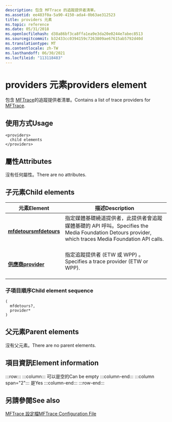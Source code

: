 ```yaml
---
description: 包含 MFTrace 的追蹤提供者清單。
ms.assetid: ee483f0a-5a90-4150-ada4-0b63ae312523
title: providers 元素
ms.topic: reference
ms.date: 05/31/2018
ms.openlocfilehash: d38a86bf3ca8ffa1ea9e3da20e0244e7abec8513
ms.sourcegitcommit: b32433cc0394159c7263809ae67615ab5792d40d
ms.translationtype: MT
ms.contentlocale: zh-TW
ms.lasthandoff: 06/30/2021
ms.locfileid: "113118483"
---
```

# <a name="providers-element"></a><span data-ttu-id="19d8e-103">providers 元素</span><span class="sxs-lookup"><span data-stu-id="19d8e-103">providers element</span></span>

<span data-ttu-id="19d8e-104">包含 [MFTrace](mftrace.md)的追蹤提供者清單。</span><span class="sxs-lookup"><span data-stu-id="19d8e-104">Contains a list of trace providers for [MFTrace](mftrace.md).</span></span>

## <a name="usage"></a><span data-ttu-id="19d8e-105">使用方式</span><span class="sxs-lookup"><span data-stu-id="19d8e-105">Usage</span></span>

``` syntax
<providers>
  child elements
</providers>
```

## <a name="attributes"></a><span data-ttu-id="19d8e-106">屬性</span><span class="sxs-lookup"><span data-stu-id="19d8e-106">Attributes</span></span>

<span data-ttu-id="19d8e-107">沒有任何屬性。</span><span class="sxs-lookup"><span data-stu-id="19d8e-107">There are no attributes.</span></span>

## <a name="child-elements"></a><span data-ttu-id="19d8e-108">子元素</span><span class="sxs-lookup"><span data-stu-id="19d8e-108">Child elements</span></span>



| <span data-ttu-id="19d8e-109">元素</span><span class="sxs-lookup"><span data-stu-id="19d8e-109">Element</span></span>                                   | <span data-ttu-id="19d8e-110">描述</span><span class="sxs-lookup"><span data-stu-id="19d8e-110">Description</span></span>                                                                                                      |
|-------------------------------------------|------------------------------------------------------------------------------------------------------------------|
| [<span data-ttu-id="19d8e-111">**mfdetours**</span><span class="sxs-lookup"><span data-stu-id="19d8e-111">**mfdetours**</span></span>](mfdetours.md)<br/> | <span data-ttu-id="19d8e-112">指定媒體基礎繞道提供者，此提供者會追蹤媒體基礎的 API 呼叫。</span><span class="sxs-lookup"><span data-stu-id="19d8e-112">Specifies the Media Foundation Detours provider, which traces Media Foundation API calls.</span></span><br/> <br/> |
| [<span data-ttu-id="19d8e-113">**供應商**</span><span class="sxs-lookup"><span data-stu-id="19d8e-113">**provider**</span></span>](provider.md)<br/>   | <span data-ttu-id="19d8e-114">指定追蹤提供者 (ETW 或 WPP) 。</span><span class="sxs-lookup"><span data-stu-id="19d8e-114">Specifies a trace provider (ETW or WPP).</span></span><br/> <br/>                                                  |



### <a name="child-element-sequence"></a><span data-ttu-id="19d8e-115">子項目順序</span><span class="sxs-lookup"><span data-stu-id="19d8e-115">Child element sequence</span></span>

``` syntax
(
  mfdetours?, 
  provider*
)
```

## <a name="parent-elements"></a><span data-ttu-id="19d8e-116">父元素</span><span class="sxs-lookup"><span data-stu-id="19d8e-116">Parent elements</span></span>

<span data-ttu-id="19d8e-117">沒有父元素。</span><span class="sxs-lookup"><span data-stu-id="19d8e-117">There are no parent elements.</span></span>

## <a name="element-information"></a><span data-ttu-id="19d8e-118">項目資訊</span><span class="sxs-lookup"><span data-stu-id="19d8e-118">Element information</span></span>

:::row:::
    :::column:::
        <span data-ttu-id="19d8e-119">可以是空的</span><span class="sxs-lookup"><span data-stu-id="19d8e-119">Can be empty</span></span>
    :::column-end:::
    :::column span="2":::
        <span data-ttu-id="19d8e-120">是</span><span class="sxs-lookup"><span data-stu-id="19d8e-120">Yes</span></span>
    :::column-end:::
:::row-end:::

## <a name="see-also"></a><span data-ttu-id="19d8e-121">另請參閱</span><span class="sxs-lookup"><span data-stu-id="19d8e-121">See also</span></span>

<dl> <dt>

[<span data-ttu-id="19d8e-122">MFTrace 設定檔</span><span class="sxs-lookup"><span data-stu-id="19d8e-122">MFTrace Configuration File</span></span>](mftrace-configuration-file.md)
</dt> </dl>

 

 




